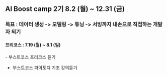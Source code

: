 ## AI Boost camp 2기 8.2 (월) ~ 12.31 (금)

<h3>목표 : 데이터 생성 -> 모델링 -> 튜닝 -> 서빙까지 내손으로 직접하는 개발자 되기</h3>

<h4>프리코스 : 7.19 (월) ~ 8.1 (일) </h4>
- 부스트코스 프리코스 듣기 

- 부스트코스 파이토치 기초 강의듣기
